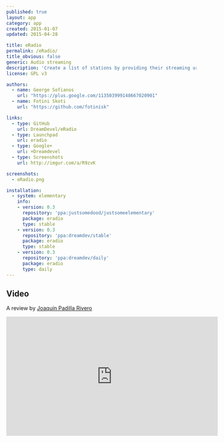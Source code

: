 ```yaml
---
published: true
layout: app
category: app
created: 2015-01-07
updated: 2015-04-28

title: eRadio
permalink: /eRadio/
title_obvious: false
generic: Audio streaming
description: 'Create a list of stations by providing their streaming url and then listen to them.'
license: GPL v3

authors:
  - name: George Sofianos
    url: "https://plus.google.com/113503999148667020901"
  - name: Fotini Skoti
    url: "https://github.com/fotinisk"

links:
  - type: GitHub
    url: DreamDevel/eRadio
  - type: Launchpad
    url: eradio
  - type: Google+
    url: +Dreamdevel
  - type: Screenshots
    url: http://imgur.com/a/R9zvK

screenshots:
  - eRadio.png

installation:
  - system: elementary
    info:
    - version: 0.3
      repository: 'ppa:justsomedood/justsomeelementary'
      package: eradio
      type: stable
    - version: 0.3
      repository: 'ppa:dreamdev/stable'
      package: eradio
      type: stable
    - version: 0.3
      repository: 'ppa:dreamdev/daily'
      package: eradio
      type: daily
---
```

## Video
A review by [Joaquín Padilla Rivero](https://www.youtube.com/channel/UC_im4PuM9ViTNjaUf2cXmgg)

<iframe width="560" height="315" src="https://www.youtube.com/embed/AyPaI2Ts1AI" frameborder="0" allowfullscreen></iframe>